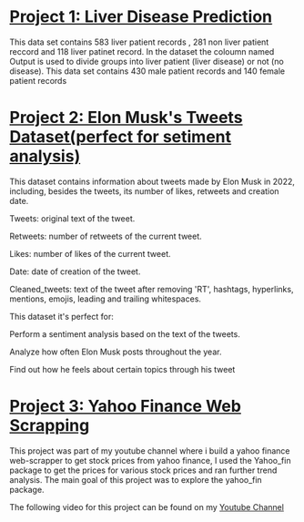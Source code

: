 # [Project 1: Liver Disease Prediction](https://github.com/vishnuptr1/Liver-Disease-Prediction.git)

This data set contains 583 liver patient records , 281 non liver patient reccord and 118 liver patinet record. In the dataset the coloumn named Output is used to divide groups into liver patient (liver disease) or not (no disease). This data set contains 430 male patient records and 140 female patient records


# [Project 2: Elon Musk's Tweets Dataset(perfect for setiment analysis)](https://github.com/vishnuptr1/Elon-musk.git)

This dataset contains information about tweets made by Elon Musk in 2022, including, besides the tweets, its number of likes, retweets and creation date.

Tweets: original text of the tweet.

Retweets: number of retweets of the current tweet.

Likes: number of likes of the current tweet.

Date: date of creation of the tweet.

Cleaned_tweets: text of the tweet after removing 'RT', hashtags, hyperlinks, mentions, emojis, leading and trailing whitespaces.

This dataset it's perfect for:

Perform a sentiment analysis based on the text of the tweets.

Analyze how often Elon Musk posts throughout the year.

Find out how he feels about certain topics through his tweet

# [Project 3: Yahoo Finance Web Scrapping](https://github.com/RonitMalik/BlackFriday_pythonScrapper)

This project was part of my youtube channel where i build a yahoo finance web-scrapper to get stock prices from yahoo finance, I used the Yahoo_fin package to get the prices for various stock prices and ran further trend analysis. The main goal of this project was to explore the yahoo_fin package. 

The following video for this project can be found on my [Youtube Channel](https://www.youtube.com/watch?v=AsxpHMq2auc&t=656s)
